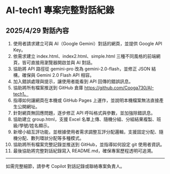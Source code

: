 # AI-tech1 專案完整對話紀錄

## 2025/4/29 對話內容

1. 使用者請求建立可與 AI（Google Gemini）對話的網頁，並提供 Google API Key。
2. 依需求建立 index.html、index2.html、simple.html 三種不同風格的前端網頁，皆可直接用瀏覽器開啟並與 AI 對話。
3. 協助將 API 路徑從 gemini-pro 改為 gemini-2.0-flash，並修正 JSON 結構，確保與 Gemini 2.0 Flash API 相容。
4. 加入錯誤處理與提示，讓使用者能看到 API 回傳的錯誤訊息。
5. 協助將所有檔案推送到 GitHub 倉庫 https://github.com/Cooga730/AI-tech1。
6. 指導如何讓網頁在本機或 GitHub Pages 上運作，並說明本機檔案無法直接產生公開網址。
7. 針對網頁無回應問題，逐步修正 API 呼叫格式與參數，並加強除錯訊息。
8. 協助建立 group.html，支援 Excel 名單上傳、隨機分組、分組結果複製、班級/學號/姓名顯示。
9. 新增小組互評功能，並根據使用者需求調整互評分配邏輯，支援固定分配、隨機分配、數列環狀分配等多種模式。
10. 協助將所有檔案完整記錄並推送到 GitHub，並指導如何設定 git 使用者資訊。
11. 最後協助將完整對話紀錄寫入 README.md，確保專案歷程透明可追溯。

---

如需完整細節，請參考 Copilot 對話記錄或聯絡專案負責人。
